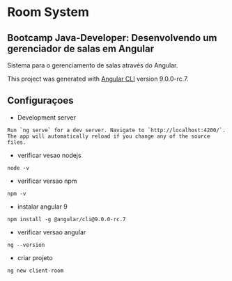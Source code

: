 # Room System

<h2>Bootcamp Java-Developer: Desenvolvendo um gerenciador 
de salas em Angular</h2>

Sistema para o gerenciamento de salas
através do Angular.

This project was generated with [Angular CLI](https://github.com/angular/angular-cli) version 9.0.0-rc.7.

## Configuraçoes

* Development server
```shell script
Run `ng serve` for a dev server. Navigate to `http://localhost:4200/`. The app will automatically reload if you change any of the source files.
```

* verificar vesao nodejs
```shell script
node -v
```

* verificar versao npm
```shell script 
npm -v
```

* instalar angular 9
```shell script
npm install -g @angular/cli@9.0.0-rc.7
```

* verificar versao angular
```shell script
ng --version
```

* criar projeto 
```shell script
ng new client-room
```

